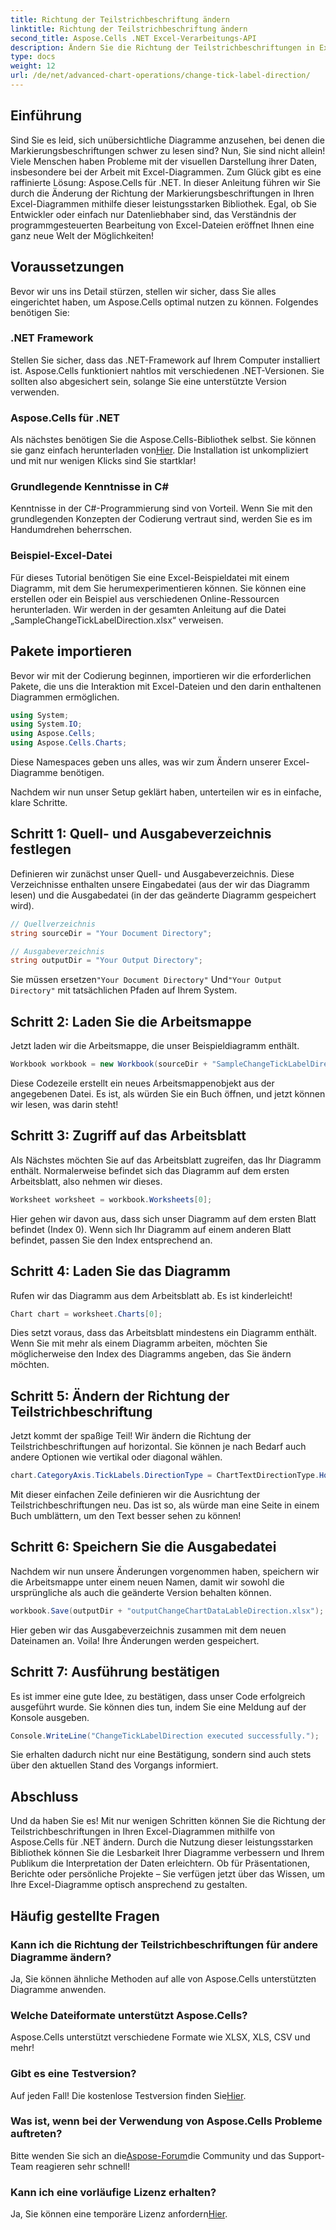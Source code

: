 ```yaml
---
title: Richtung der Teilstrichbeschriftung ändern
linktitle: Richtung der Teilstrichbeschriftung ändern
second_title: Aspose.Cells .NET Excel-Verarbeitungs-API
description: Ändern Sie die Richtung der Teilstrichbeschriftungen in Excel-Diagrammen schnell mit Aspose.Cells für .NET. Folgen Sie dieser Anleitung für eine nahtlose Implementierung.
type: docs
weight: 12
url: /de/net/advanced-chart-operations/change-tick-label-direction/
---
```

## Einführung

Sind Sie es leid, sich unübersichtliche Diagramme anzusehen, bei denen die Markierungsbeschriftungen schwer zu lesen sind? Nun, Sie sind nicht allein! Viele Menschen haben Probleme mit der visuellen Darstellung ihrer Daten, insbesondere bei der Arbeit mit Excel-Diagrammen. Zum Glück gibt es eine raffinierte Lösung: Aspose.Cells für .NET. In dieser Anleitung führen wir Sie durch die Änderung der Richtung der Markierungsbeschriftungen in Ihren Excel-Diagrammen mithilfe dieser leistungsstarken Bibliothek. Egal, ob Sie Entwickler oder einfach nur Datenliebhaber sind, das Verständnis der programmgesteuerten Bearbeitung von Excel-Dateien eröffnet Ihnen eine ganz neue Welt der Möglichkeiten!

## Voraussetzungen

Bevor wir uns ins Detail stürzen, stellen wir sicher, dass Sie alles eingerichtet haben, um Aspose.Cells optimal nutzen zu können. Folgendes benötigen Sie:

### .NET Framework

Stellen Sie sicher, dass das .NET-Framework auf Ihrem Computer installiert ist. Aspose.Cells funktioniert nahtlos mit verschiedenen .NET-Versionen. Sie sollten also abgesichert sein, solange Sie eine unterstützte Version verwenden.

### Aspose.Cells für .NET

Als nächstes benötigen Sie die Aspose.Cells-Bibliothek selbst. Sie können sie ganz einfach herunterladen von[Hier](https://releases.aspose.com/cells/net/). Die Installation ist unkompliziert und mit nur wenigen Klicks sind Sie startklar!

### Grundlegende Kenntnisse in C#

Kenntnisse in der C#-Programmierung sind von Vorteil. Wenn Sie mit den grundlegenden Konzepten der Codierung vertraut sind, werden Sie es im Handumdrehen beherrschen. 

### Beispiel-Excel-Datei

Für dieses Tutorial benötigen Sie eine Excel-Beispieldatei mit einem Diagramm, mit dem Sie herumexperimentieren können. Sie können eine erstellen oder ein Beispiel aus verschiedenen Online-Ressourcen herunterladen. Wir werden in der gesamten Anleitung auf die Datei „SampleChangeTickLabelDirection.xlsx“ verweisen.

## Pakete importieren

Bevor wir mit der Codierung beginnen, importieren wir die erforderlichen Pakete, die uns die Interaktion mit Excel-Dateien und den darin enthaltenen Diagrammen ermöglichen.

```csharp
using System;
using System.IO;
using Aspose.Cells;
using Aspose.Cells.Charts;
```

Diese Namespaces geben uns alles, was wir zum Ändern unserer Excel-Diagramme benötigen. 

Nachdem wir nun unser Setup geklärt haben, unterteilen wir es in einfache, klare Schritte.

## Schritt 1: Quell- und Ausgabeverzeichnis festlegen

Definieren wir zunächst unser Quell- und Ausgabeverzeichnis. Diese Verzeichnisse enthalten unsere Eingabedatei (aus der wir das Diagramm lesen) und die Ausgabedatei (in der das geänderte Diagramm gespeichert wird).

```csharp
// Quellverzeichnis
string sourceDir = "Your Document Directory";

// Ausgabeverzeichnis
string outputDir = "Your Output Directory";
```

 Sie müssen ersetzen`"Your Document Directory"` Und`"Your Output Directory"` mit tatsächlichen Pfaden auf Ihrem System. 

## Schritt 2: Laden Sie die Arbeitsmappe

Jetzt laden wir die Arbeitsmappe, die unser Beispieldiagramm enthält. 

```csharp
Workbook workbook = new Workbook(sourceDir + "SampleChangeTickLabelDirection.xlsx");
```

Diese Codezeile erstellt ein neues Arbeitsmappenobjekt aus der angegebenen Datei. Es ist, als würden Sie ein Buch öffnen, und jetzt können wir lesen, was darin steht!

## Schritt 3: Zugriff auf das Arbeitsblatt

Als Nächstes möchten Sie auf das Arbeitsblatt zugreifen, das Ihr Diagramm enthält. Normalerweise befindet sich das Diagramm auf dem ersten Arbeitsblatt, also nehmen wir dieses.

```csharp
Worksheet worksheet = workbook.Worksheets[0];
```

Hier gehen wir davon aus, dass sich unser Diagramm auf dem ersten Blatt befindet (Index 0). Wenn sich Ihr Diagramm auf einem anderen Blatt befindet, passen Sie den Index entsprechend an. 

## Schritt 4: Laden Sie das Diagramm

Rufen wir das Diagramm aus dem Arbeitsblatt ab. Es ist kinderleicht!

```csharp
Chart chart = worksheet.Charts[0];
```

Dies setzt voraus, dass das Arbeitsblatt mindestens ein Diagramm enthält. Wenn Sie mit mehr als einem Diagramm arbeiten, möchten Sie möglicherweise den Index des Diagramms angeben, das Sie ändern möchten.

## Schritt 5: Ändern der Richtung der Teilstrichbeschriftung

Jetzt kommt der spaßige Teil! Wir ändern die Richtung der Teilstrichbeschriftungen auf horizontal. Sie können je nach Bedarf auch andere Optionen wie vertikal oder diagonal wählen.

```csharp
chart.CategoryAxis.TickLabels.DirectionType = ChartTextDirectionType.Horizontal;
```

Mit dieser einfachen Zeile definieren wir die Ausrichtung der Teilstrichbeschriftungen neu. Das ist so, als würde man eine Seite in einem Buch umblättern, um den Text besser sehen zu können!

## Schritt 6: Speichern Sie die Ausgabedatei

Nachdem wir nun unsere Änderungen vorgenommen haben, speichern wir die Arbeitsmappe unter einem neuen Namen, damit wir sowohl die ursprüngliche als auch die geänderte Version behalten können.

```csharp
workbook.Save(outputDir + "outputChangeChartDataLableDirection.xlsx");
```

Hier geben wir das Ausgabeverzeichnis zusammen mit dem neuen Dateinamen an. Voila! Ihre Änderungen werden gespeichert.

## Schritt 7: Ausführung bestätigen

Es ist immer eine gute Idee, zu bestätigen, dass unser Code erfolgreich ausgeführt wurde. Sie können dies tun, indem Sie eine Meldung auf der Konsole ausgeben.

```csharp
Console.WriteLine("ChangeTickLabelDirection executed successfully.");
```

Sie erhalten dadurch nicht nur eine Bestätigung, sondern sind auch stets über den aktuellen Stand des Vorgangs informiert. 

## Abschluss

Und da haben Sie es! Mit nur wenigen Schritten können Sie die Richtung der Teilstrichbeschriftungen in Ihren Excel-Diagrammen mithilfe von Aspose.Cells für .NET ändern. Durch die Nutzung dieser leistungsstarken Bibliothek können Sie die Lesbarkeit Ihrer Diagramme verbessern und Ihrem Publikum die Interpretation der Daten erleichtern. Ob für Präsentationen, Berichte oder persönliche Projekte – Sie verfügen jetzt über das Wissen, um Ihre Excel-Diagramme optisch ansprechend zu gestalten.

## Häufig gestellte Fragen

### Kann ich die Richtung der Teilstrichbeschriftungen für andere Diagramme ändern?  
Ja, Sie können ähnliche Methoden auf alle von Aspose.Cells unterstützten Diagramme anwenden.

### Welche Dateiformate unterstützt Aspose.Cells?  
Aspose.Cells unterstützt verschiedene Formate wie XLSX, XLS, CSV und mehr!

### Gibt es eine Testversion?  
 Auf jeden Fall! Die kostenlose Testversion finden Sie[Hier](https://releases.aspose.com/).

### Was ist, wenn bei der Verwendung von Aspose.Cells Probleme auftreten?  
 Bitte wenden Sie sich an die[Aspose-Forum](https://forum.aspose.com/c/cells/9)die Community und das Support-Team reagieren sehr schnell!

### Kann ich eine vorläufige Lizenz erhalten?  
 Ja, Sie können eine temporäre Lizenz anfordern[Hier](https://purchase.aspose.com/temporary-license/).